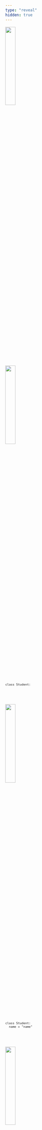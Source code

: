 ```yaml
---
type: "reveal"
hidden: true
---
```

<section>
	<img class="plain" style="width: 25%" src="/cc210/images/12-class/11.3.methods.student.png">
  <pre class="stretch" style="font-size: .8em"><code class="python">
  </code></pre>
</section><br><br>
<section>
	<img class="plain" style="width: 25%" src="/cc210/images/12-class/11.3.methods.student.png">
  <pre class="stretch" style="font-size: .8em"><code class="python">class Student:
  </code></pre>
</section><br><br>
<section>
	<img class="plain" style="width: 25%" src="/cc210/images/12-class/11.3.methods.student.png">
  <pre class="stretch" style="font-size: .8em"><code class="python">class Student:
  name = "name"
  </code></pre>
</section><br><br>
<section>
	<img class="plain" style="width: 25%" src="/cc210/images/12-class/11.3.methods.student.png">
  <pre class="stretch" style="font-size: .8em"><code class="python">class Student:
  name = "name"
  age = 19
  student_id = "123456987"
  credits = 0
  gpa = 0.0
  </code></pre>
</section><br>
